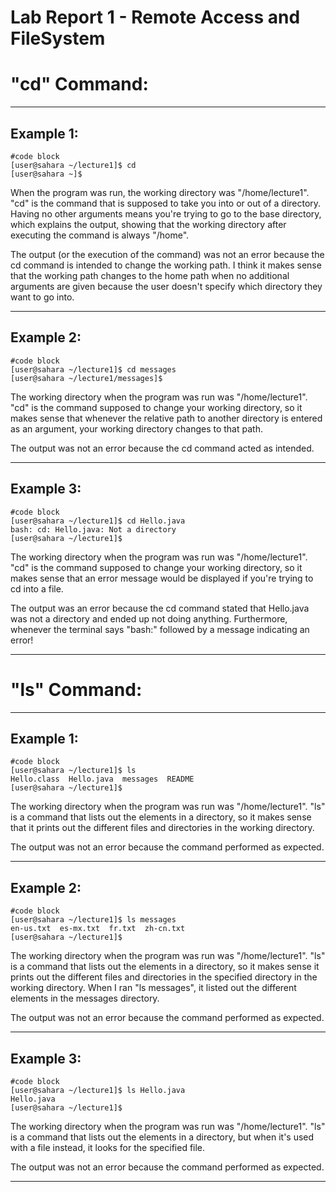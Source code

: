 # Lab Report 1 - Remote Access and FileSystem
# "cd" Command:
---
## Example 1:
```
#code block
[user@sahara ~/lecture1]$ cd
[user@sahara ~]$
```
When the program was run, the working directory was "/home/lecture1". "cd" is the command that is supposed to take you into or out of a directory.
Having no other arguments means you're trying to go to the base directory, which explains the output, showing that the working directory after executing the command is always "/home".

The output (or the execution of the command) was not an error because the cd command is intended to change the working path. I think it makes sense that the working path changes to the home path when no additional arguments are given
because the user doesn't specify which directory they want to go into.

---

## Example 2:
```
#code block
[user@sahara ~/lecture1]$ cd messages
[user@sahara ~/lecture1/messages]$
```
The working directory when the program was run was "/home/lecture1". "cd" is the command supposed to change your working directory, so it makes
sense that whenever the relative path to another directory is entered as an argument, your working directory changes to that path.

The output was not an error because the cd command acted as intended.

---

## Example 3:
```
#code block
[user@sahara ~/lecture1]$ cd Hello.java
bash: cd: Hello.java: Not a directory
[user@sahara ~/lecture1]$ 
```
The working directory when the program was run was "/home/lecture1". "cd" is the command supposed to change your working directory, so it makes
sense that an error message would be displayed if you're trying to cd into a file.

The output was an error because the cd command stated that Hello.java was not a directory and ended up not doing anything. Furthermore, whenever
the terminal says "bash:" followed by a message indicating an error!

---

# "ls" Command:

---

## Example 1:
```
#code block
[user@sahara ~/lecture1]$ ls
Hello.class  Hello.java  messages  README
[user@sahara ~/lecture1]$ 
```
The working directory when the program was run was "/home/lecture1". "ls" is a command that lists out the elements in a directory, so it makes sense
that it prints out the different files and directories in the working directory.

The output was not an error because the command performed as expected.

---

## Example 2:
```
#code block
[user@sahara ~/lecture1]$ ls messages
en-us.txt  es-mx.txt  fr.txt  zh-cn.txt
[user@sahara ~/lecture1]$ 
```
The working directory when the program was run was "/home/lecture1". "ls" is a command that lists out the elements in a directory, so it makes sense
it prints out the different files and directories in the specified directory in the working directory. When I ran "ls messages", it listed out the different elements in the messages directory.

The output was not an error because the command performed as expected.

---

## Example 3:
```
#code block
[user@sahara ~/lecture1]$ ls Hello.java
Hello.java
[user@sahara ~/lecture1]$ 
```
The working directory when the program was run was "/home/lecture1". "ls" is a command that lists out the elements in a directory, but when it's used with a file instead, it looks for the specified file.

The output was not an error because the command performed as expected.

---

